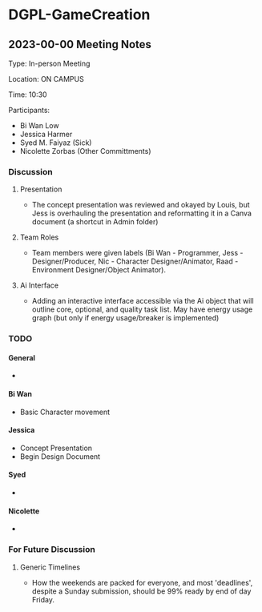 # DGPL-GameCreation
## 2023-00-00 Meeting Notes
Type: In-person Meeting

Location: ON CAMPUS

Time: 10:30

Participants:
- Bi Wan Low
- Jessica Harmer
- Syed M. Faiyaz (Sick)
- Nicolette Zorbas (Other Committments)

### Discussion
1. Presentation
    
    - The concept presentation was reviewed and okayed by Louis, but Jess is overhauling the presentation and reformatting it in a Canva document (a shortcut in Admin folder)

2. Team Roles

    - Team members were given labels (Bi Wan - Programmer, Jess - Designer/Producer, Nic - Character Designer/Animator, Raad - Environment Designer/Object Animator). 

3. Ai Interface
    - Adding an interactive interface accessible via the Ai object that will outline core, optional, and quality task list. May have energy usage graph (but only if energy usage/breaker is implemented)



### TODO
#### General
- 

#### Bi Wan
- Basic Character movement

#### Jessica
- Concept Presentation
- Begin Design Document

#### Syed
- 

#### Nicolette
- 




### For Future Discussion

1. Generic Timelines

    - How the weekends are packed for everyone, and most 'deadlines', despite a Sunday submission, should be 99% ready by end of day Friday.